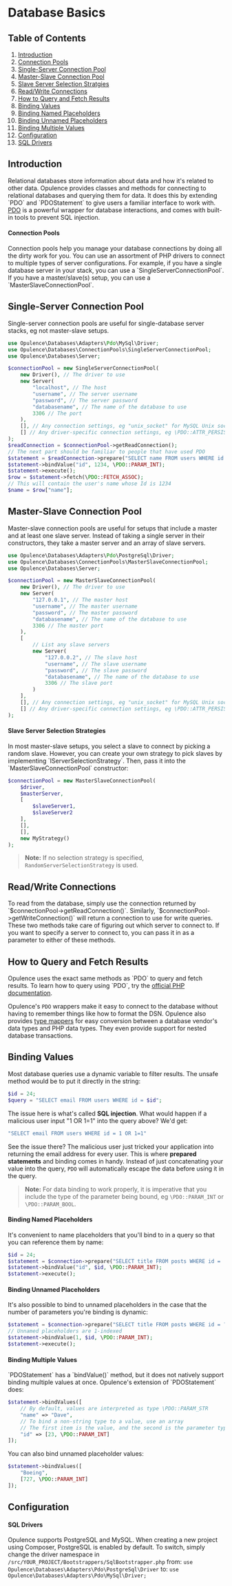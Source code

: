 # Database Basics

## Table of Contents
1. [Introduction](#introduction)
  1. [Connection Pools](#connection-pools)
2. [Single-Server Connection Pool](#single-server-connection-pool)
3. [Master-Slave Connection Pool](#master-slave-connection-pool)
  1. [Slave Server Selection Stratgies](#slave-server-selection-strategies)
4. [Read/Write Connections](#readwrite-connections)
5. [How to Query and Fetch Results](#how-to-query-and-fetch-results)
6. [Binding Values](#binding-values)
  1. [Binding Named Placeholders](#binding-named-placeholders)
  2. [Binding Unnamed Placeholders](#binding-unnamed-placeholders)
  3. [Binding Multiple Values](#binding-multiple-values)
7. [Configuration](#configuration)
  1. [SQL Drivers](#drivers)

<h2 id="introduction">Introduction</h2>
Relational databases store information about data and how it's related to other data.  Opulence provides classes and methods for connecting to relational databases and querying them for data.  It does this by extending `PDO` and `PDOStatement` to give users a familiar interface to work with.  <a href="http://php.net/manual/en/book.pdo.php" target="_blank">PDO</a> is a powerful wrapper for database interactions, and comes with built-in tools to prevent SQL injection. 

<h4 id="connection-pools">Connection Pools</h4>
Connection pools help you manage your database connections by doing all the dirty work for you.  You can use an assortment of PHP drivers to connect to multiple types of server configurations.  For example, if you have a single database server in your stack, you can use a `SingleServerConnectionPool`.  If you have a master/slave(s) setup, you can use a `MasterSlaveConnectionPool`.
  
<h2 id="single-server-connection-pool">Single-Server Connection Pool</h2>
Single-server connection pools are useful for single-database server stacks, eg not master-slave setups.

```php
use Opulence\Databases\Adapters\Pdo\MySql\Driver;
use Opulence\Databases\ConnectionPools\SingleServerConnectionPool;
use Opulence\Databases\Server;

$connectionPool = new SingleServerConnectionPool(
    new Driver(), // The driver to use
    new Server(
        "localhost", // The host
        "username", // The server username
        "password", // The server password
        "databasename", // The name of the database to use
        3306 // The port
    ),
    [], // Any connection settings, eg "unix_socket" for MySQL Unix sockets
    [] // Any driver-specific connection settings, eg \PDO::ATTR_PERSISTENT => true
);
$readConnection = $connectionPool->getReadConnection();
// The next part should be familiar to people that have used PDO
$statement = $readConnection->prepare("SELECT name FROM users WHERE id = :id");
$statement->bindValue("id", 1234, \PDO::PARAM_INT);
$statement->execute();
$row = $statement->fetch(\PDO::FETCH_ASSOC);
// This will contain the user's name whose Id is 1234
$name = $row["name"];
```

<h2 id="master-slave-connection-pool">Master-Slave Connection Pool</h2>
Master-slave connection pools are useful for setups that include a master and at least one slave server.  Instead of taking a single server in their constructors, they take a master server and an array of slave servers.

```php
use Opulence\Databases\Adapters\Pdo\PostgreSql\Driver;
use Opulence\Databases\ConnectionPools\MasterSlaveConnectionPool;
use Opulence\Databases\Server;

$connectionPool = new MasterSlaveConnectionPool(
    new Driver(), // The driver to use
    new Server(
        "127.0.0.1", // The master host
        "username", // The master username
        "password", // The master password
        "databasename", // The name of the database to use
        3306 // The master port
    ),
    [
        // List any slave servers
        new Server(
            "127.0.0.2", // The slave host
            "username", // The slave username
            "password", // The slave password
            "databasename", // The name of the database to use
            3306 // The slave port
        )
    ],
    [], // Any connection settings, eg "unix_socket" for MySQL Unix sockets
    [] // Any driver-specific connection settings, eg \PDO::ATTR_PERSISTENT => true
);
```

<h4 id="slave-server-selection-strategies">Slave Server Selection Strategies</h4>
In most master-slave setups, you select a slave to connect by picking a random slave.  However, you can create your own strategy to pick slaves by implementing `IServerSelectionStrategy`.  Then, pass it into the `MasterSlaveConnectionPool` constructor:

```php
$connectionPool = new MasterSlaveConnectionPool(
    $driver,
    $masterServer,
    [
        $slaveServer1,
        $slaveServer2
    ],
    [],
    [],
    new MyStrategy()
);
```

> **Note:** If no selection strategy is specified, `RandomServerSelectionStrategy` is used.

<h2 id="readwrite-connections">Read/Write Connections</h2>
To read from the database, simply use the connection returned by `$connectionPool->getReadConnection()`.  Similarly, `$connectionPool->getWriteConnection()` will return a connection to use for write queries.  These two methods take care of figuring out which server to connect to.  If you want to specify a server to connect to, you can pass it in as a parameter to either of these methods.

<h2 id="how-to-query-and-fetch-results">How to Query and Fetch Results</h2>
Opulence uses the exact same methods as `PDO` to query and fetch results.  To learn how to query using `PDO`, try the <a href="http://php.net/manual/en/book.pdo.php" target="_blank">official PHP documentation</a>.

Opulence's `PDO` wrappers make it easy to connect to the database without having to remember things like how to format the DSN.  Opulence also provides [type mappers](database-type-mappers) for easy conversion between a database vendor's data types and PHP data types.  They even provide support for nested database transactions.

<h2 id="binding-values">Binding Values</h2>
Most database queries use a dynamic variable to filter results.  The unsafe method would be to put it directly in the string:

```php
$id = 24;
$query = "SELECT email FROM users WHERE id = $id";
```

The issue here is what's called **SQL injection**.  What would happen if a malicious user input "1 OR 1=1" into the query above?  We'd get:

```php
"SELECT email FROM users WHERE id = 1 OR 1=1"
```

See the issue there?  The malicious user just tricked your application into returning the email address for every user.  This is where **prepared statements** and binding comes in handy.  Instead of just concatenating your value into the query, `PDO` will automatically escape the data before using it in the query.

> **Note:** For data binding to work properly, it is imperative that you include the type of the parameter being bound, eg `\PDO::PARAM_INT` or `\PDO::PARAM_BOOL`.

<h4 id="binding-named-placeholders">Binding Named Placeholders</h4>
It's convenient to name placeholders that you'll bind to in a query so that you can reference them by name:

```php
$id = 24;
$statement = $connection->prepare("SELECT title FROM posts WHERE id = :id");
$statement->bindValue("id", $id, \PDO::PARAM_INT);
$statement->execute();
```

<h4 id="binding-unnamed-placeholders">Binding Unnamed Placeholders</h4>
It's also possible to bind to unnamed placeholders in the case that the number of parameters you're binding is dynamic:

```php
$statement = $connection->prepare("SELECT title FROM posts WHERE id = ?");
// Unnamed placeholders are 1-indexed
$statement->bindValue(1, $id, \PDO::PARAM_INT);
$statement->execute();
```

<h4 id="binding-multiple-values">Binding Multiple Values</h4>
`PDOStatement` has a `bindValue()` method, but it does not natively support binding multiple values at once.  Opulence's extension of `PDOStatement` does:

```php
$statement->bindValues([
    // By default, values are interpreted as type \PDO::PARAM_STR
    "name" => "Dave",
    // To bind a non-string type to a value, use an array
    // The first item is the value, and the second is the parameter type
    "id" => [23, \PDO::PARAM_INT]
]);
```

You can also bind unnamed placeholder values:

```php
$statement->bindValues([
    "Boeing",
    [727, \PDO::PARAM_INT]
]);
```

<h2 id="configuration">Configuration</h2>
<h4 id="drivers">SQL Drivers</h4>

Opulence supports PostgreSQL and MySQL. When creating a new project using Composer, PostgreSQL is enabled by default. To switch, simply change the driver namespace in `/src/YOUR_PROJECT/Bootstrappers/SqlBootstrapper.php` from: `use Opulence\Databases\Adapters\Pdo\PostgreSql\Driver` to: `use Opulence\Databases\Adapters\Pdo\MySql\Driver;`
